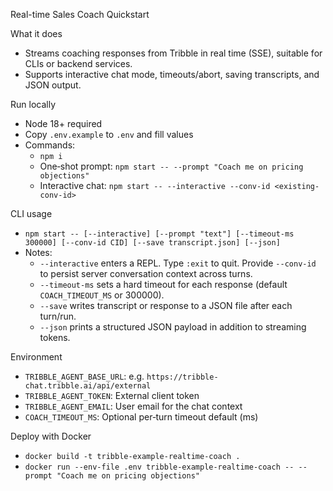 Real-time Sales Coach Quickstart

What it does
- Streams coaching responses from Tribble in real time (SSE), suitable for CLIs or backend services.
- Supports interactive chat mode, timeouts/abort, saving transcripts, and JSON output.

Run locally
- Node 18+ required
- Copy `.env.example` to `.env` and fill values
- Commands:
  - `npm i`
  - One‑shot prompt: `npm start -- --prompt "Coach me on pricing objections"`
  - Interactive chat: `npm start -- --interactive --conv-id <existing-conv-id>`

CLI usage
- `npm start -- [--interactive] [--prompt "text"] [--timeout-ms 300000] [--conv-id CID] [--save transcript.json] [--json]`
- Notes:
  - `--interactive` enters a REPL. Type `:exit` to quit. Provide `--conv-id` to persist server conversation context across turns.
  - `--timeout-ms` sets a hard timeout for each response (default `COACH_TIMEOUT_MS` or 300000).
  - `--save` writes transcript or response to a JSON file after each turn/run.
  - `--json` prints a structured JSON payload in addition to streaming tokens.

Environment
- `TRIBBLE_AGENT_BASE_URL`: e.g. `https://tribble-chat.tribble.ai/api/external`
- `TRIBBLE_AGENT_TOKEN`: External client token
- `TRIBBLE_AGENT_EMAIL`: User email for the chat context
- `COACH_TIMEOUT_MS`: Optional per‑turn timeout default (ms)

Deploy with Docker
- `docker build -t tribble-example-realtime-coach .`
- `docker run --env-file .env tribble-example-realtime-coach -- --prompt "Coach me on pricing objections"`
